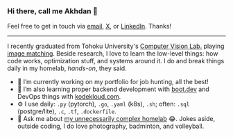 ### Hi there, call me Akhdan 👋

Feel free to get in touch via [email](mailto:contact@akhdan.dev), [X](https://x.com/akhdanfadh), or [LinkedIn](https://www.linkedin.com/in/akhdanfadh/). Thanks!

---

I recently graduated from Tohoku University's [Computer Vision Lab.](https://www.vision.is.tohoku.ac.jp/?lang=en) playing [image matching](https://github.com/ericzzj1989/Awesome-Image-Matching). Beside research, I love to learn the low-level things: how code works, optimization stuff, and systems around it. I do and break things daily in my homelab, _hands-on_, they said.

- 🔭 I’m currently working on my portfolio for job hunting, all the best!
- 🌱 I’m also learning proper backend development with [boot.dev](https://www.boot.dev/) and DevOps things with [kodekloud.com](https://kodekloud.com/).
- ⚙️ I use daily: `.py` (pytorch), `.go`, `.yaml` (k8s), `.sh`; often: `.sql` (postgre/lite), `.c`, `.tf`, `.dockerfile`.
- 💬 Ask me about [my unnecessarily complex homelab](homelab.jpg) 😂. Jokes aside, outside coding, I do love photography, badminton, and volleyball.
